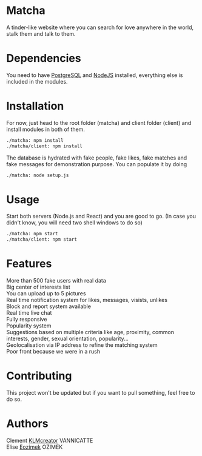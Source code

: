 # Matcha
A tinder-like website where you can search for love anywhere in the world, stalk them and talk to them.
# Dependencies
You need to have [PostgreSQL](https://wiki.postgresql.org/wiki/Homebrew) and [NodeJS](https://nodejs.org/en/) installed, everything else is included in the modules.
# Installation
For now, just head to the root folder (matcha) and client folder (client) and install modules in both of them.
```bash
./matcha: npm install
./matcha/client: npm install
```
The database is hydrated with fake people, fake likes, fake matches and fake messages for demonstration purpose. You can populate it by doing
```bash
./matcha: node setup.js
```
# Usage
Start both servers (Node.js and React) and you are good to go. (In case you didn't know, you will need two shell windows to do so)
```bash
./matcha: npm start
./matcha/client: npm start
```
# Features
More than 500 fake users with real data<br />
Big center of interests list<br />
You can upload up to 5 pictures<br />
Real time notification system for likes, messages, visists, unlikes<br />
Block and report system available<br />
Real time live chat<br />
Fully responsive<br />
Popularity system<br />
Suggestions based on multiple criteria like age, proximity, common interests, gender, sexual orientation, popularity...<br />
Geolocalisation via IP address to refine the matching system<br />
Poor front because we were in a rush<br />
# Contributing
This project won't be updated but if you want to pull something, feel free to do so.
# Authors
Clement [KLMcreator](https://github.com/KLMcreator) VANNICATTE<br />
Elise [Eozimek](https://github.com/Eozimek) OZIMEK
